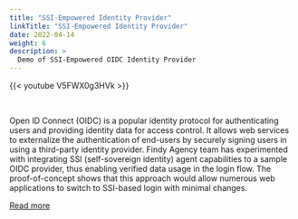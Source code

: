 ```yaml
---
title: "SSI-Empowered Identity Provider"
linkTitle: "SSI-Empowered Identity Provider"
date: 2022-04-14
weight: 6
description: >
  Demo of SSI-Empowered OIDC Identity Provider
---
```


{{< youtube V5FWX0g3HVk >}}

<br>

Open ID Connect (OIDC) is a popular identity protocol for authenticating users and providing identity
data for access control. It allows web services to externalize the authentication of end-users by
securely signing users in using a third-party identity provider. Findy Agency team has experimented
with integrating SSI (self-sovereign identity) agent capabilities to a sample OIDC provider,
thus enabling verified data usage in the login flow. The proof-of-concept shows that this approach
would allow numerous web applications to switch to SSI-based login with minimal changes.

[Read more](/blog/2022/04/07/ssi-empowered-identity-provider/)
